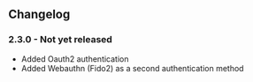 ## Changelog

### 2.3.0 - Not yet released

* Added Oauth2 authentication
* Added Webauthn (Fido2) as a second authentication method
